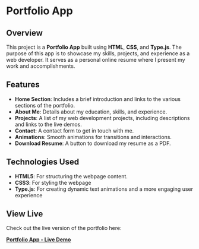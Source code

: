 
<h1>Portfolio App</h1>
<h2>Overview</h2>
<p>
    This project is a <strong>Portfolio App</strong> built using <strong>HTML</strong>, <strong>CSS</strong>, and <strong>Type.js</strong>. 
    The purpose of this app is to showcase my skills, projects, and experience as a web developer. It serves as a personal online resume 
    where I present my work and accomplishments. 
</p>
<h2>Features</h2>
<ul>
    <li><strong>Home Section</strong>: Includes a brief introduction and links to the various sections of the portfolio.</li>
    <li><strong>About Me</strong>: Details about my education, skills, and experience.</li>
    <li><strong>Projects</strong>: A list of my web development projects, including descriptions and links to the live demos.</li>
    <li><strong>Contact</strong>: A contact form to get in touch with me.</li>
    <li><strong>Animations</strong>: Smooth animations for transitions and interactions.</li>
    <li><strong>Download Resume</strong>: A button to download my resume as a PDF.</li>
</ul>
<h2>Technologies Used</h2>
<ul>
    <li><strong>HTML5</strong>: For structuring the webpage content.</li>
    <li><strong>CSS3</strong>: For styling the webpage</li>
    <li><strong>Type.js</strong>: For creating dynamic text animations and a more engaging user experience</li>
</ul>
<h2>View Live</h2>
<p>Check out the live version of the portfolio here:</p>
<p>
    <a href="https://kartik-sonar123.github.io/portfolio-website/" target="_blank"><strong>Portfolio App - Live Demo</strong></a>
</p>

